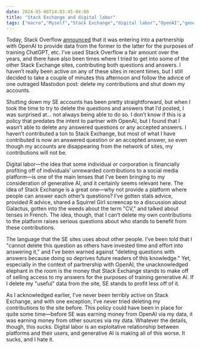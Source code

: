 ```yaml
---
date: 2024-05-06T14:03:45-04:00
title: "Stack Exchange and digital labor"
tags: ["macro","Myself","Stack Exchange","digital labor","OpenAI","generative AI","ChatGPT","Stack Overflow","Squirrel Girl","R","French"]
---
```

Today, Stack Overflow [announced](https://stackoverflow.co/company/press/archive/openai-partnership) that it was entering into a partnership with OpenAI to provide data from the former to the latter for the purposes of training ChatGPT, etc. I’ve used Stack Overflow a fair amount over the years, and there have also been times where I tried to get into some of the other Stack Exchange sites, contributing both questions and answers. I haven’t really been active on any of these sites in recent times, but I still decided to take a couple of minutes this afternoon and follow the advice of one outraged Mastodon post: delete my contributions and shut down my accounts.

Shutting down my SE accounts has been pretty straightforward, but when I took the time to try to delete the questions and answers that I’d posted, I was surprised at... not always being able to do so. I don’t know if this is a policy that predates the intent to partner with OpenAI, but I found that I wasn’t able to delete any answered questions or any accepted answers. I haven’t contributed a ton to Stack Exchange, but most of what I have contributed is now an answered question or an accepted answer, so even though my accounts are disappearing from the network of sites, my contributions will not be.

Digital labor—the idea that some individual or corporation is financially profiting off of individuals’ unrewarded contributions to a social media platform—is one of the main lenses that I’ve been bringing to my consideration of generative AI, and it certainly seems relevant here. The idea of Stack Exchange is a great one—why not provide a platform where people can answer each other’s questions? I’ve gotten stats advice, provided R advice, shared a Squirrel Girl screencap to a discussion about Galactus, gotten into the weeds about the term "CV," and talked about tenses in French. The idea, though, that I can’t delete my own contributions to the platform raises serious questions about who stands to benefit from these contributions.

The language that the SE sites uses about other people. I’ve been told that I "cannot delete this question as others have invested time and effort into answering it," and I’ve been warned against "deleting questions with answers because doing so deprives future readers of this knowledge." Yet, especially in the context of partnership with OpenAI, the unacknowledged elephant in the room is the money that Stack Exchange stands to make off of selling access to my answers for the purposes of training generative AI. If I delete my "useful" data from the site, SE stands to profit less off of it.

As I acknowledged earlier, I’ve never been terribly active on Stack Exchange, and with one exception, I’ve never tried deleting my contributions to the site before. This policy could have been in place for quite some time—before SE was earning money from OpenAI via my data, it was earning money from other sources via my data. Whatever the details, though, this sucks. Digital labor is an exploitative relationship between platforms and their users, and generative AI is making all of this worse. It sucks, and I hate it.